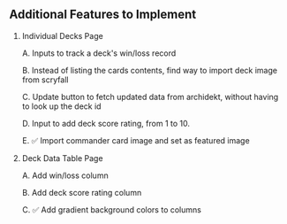 ## Additional Features to Implement

1.  Individual Decks Page

    A. Inputs to track a deck's win/loss record

    B. Instead of listing the cards contents, find way to import deck image from scryfall

    C. Update button to fetch updated data from archidekt, without having to look up the deck id

    D. Input to add deck score rating, from 1 to 10.

    E. ✅ Import commander card image and set as featured image

2.  Deck Data Table Page

    A. Add win/loss column

    B. Add deck score rating column

    C. ✅ Add gradient background colors to columns
